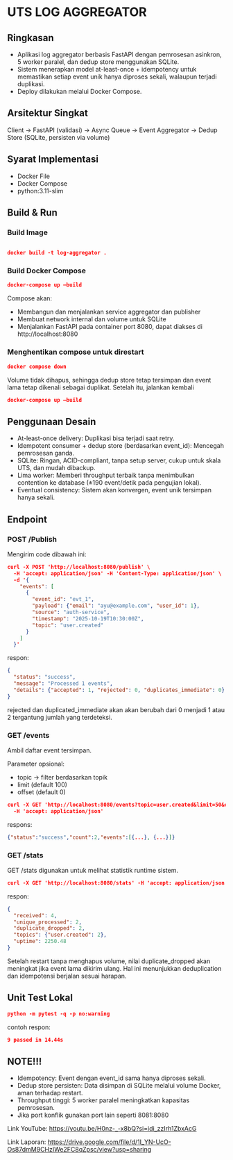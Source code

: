 # UTS LOG AGGREGATOR
## Ringkasan
- Aplikasi log aggregator berbasis FastAPI dengan pemrosesan asinkron, 5 worker paralel, dan dedup store menggunakan SQLite.
- Sistem menerapkan model at-least-once + idempotency untuk memastikan setiap event unik hanya diproses sekali, walaupun terjadi duplikasi.
- Deploy dilakukan melalui Docker Compose.
## Arsitektur Singkat
Client → FastAPI (validasi) → Async Queue → Event Aggregator → Dedup Store (SQLite, persisten via volume)
## Syarat Implementasi
- Docker File
- Docker Compose
- python:3.11-slim
## Build & Run
### Build Image
```json 

docker build -t log-aggregator .

```
### Build Docker Compose

```json 
docker-compose up –build
```

Compose akan:
- Membangun dan menjalankan service aggregator dan publisher
- Membuat network internal dan volume untuk SQLite
- Menjalankan FastAPI pada container port 8080, dapat diakses di http://localhost:8080

### Menghentikan compose untuk direstart
```json 
docker compose down
```

Volume tidak dihapus, sehingga dedup store tetap tersimpan dan event lama tetap dikenali sebagai duplikat. Setelah itu, jalankan kembali

```json 
docker-compose up –build
```

## Penggunaan Desain
- At-least-once delivery: Duplikasi bisa terjadi saat retry.
- Idempotent consumer + dedup store (berdasarkan event_id): Mencegah pemrosesan ganda.
- SQLite: Ringan, ACID-compliant, tanpa setup server, cukup untuk skala UTS, dan mudah dibackup.
- Lima worker: Memberi throughput terbaik tanpa menimbulkan contention ke database (±190 event/detik pada pengujian lokal).
- Eventual consistency: Sistem akan konvergen, event unik tersimpan hanya sekali.

## Endpoint
### POST /Publish
Mengirim code dibawah ini:

```json 
curl -X POST 'http://localhost:8080/publish' \
  -H 'accept: application/json' -H 'Content-Type: application/json' \
  -d '{
    "events": [
      {
        "event_id": "evt_1",
        "payload": {"email": "ayu@example.com", "user_id": 1},
        "source": "auth-service",
        "timestamp": "2025-10-19T10:30:00Z",
        "topic": "user.created"
      }
    ]
  }'
```

respon:

```json 
{
  "status": "success",
  "message": "Processed 1 events",
  "details": {"accepted": 1, "rejected": 0, "duplicates_immediate": 0}
}
```
rejected dan duplicated_immediate akan akan berubah dari 0 menjadi 1 atau 2 tergantung jumlah yang terdeteksi.

### GET /events
Ambil daftar event tersimpan.

Parameter opsional:
- topic → filter berdasarkan topik
- limit (default 100)
- offset (default 0)

```json 
curl -X GET 'http://localhost:8080/events?topic=user.created&limit=50&offset=0' \
  -H 'accept: application/json'
```

respons:

```json 
{"status":"success","count":2,"events":[{...}, {...}]}
```

### GET /stats
GET /stats digunakan untuk melihat statistik runtime sistem.

```json 
curl -X GET 'http://localhost:8080/stats' -H 'accept: application/json'
```

respon:
```json 
{
  "received": 4,
  "unique_processed": 2,
  "duplicate_dropped": 2,
  "topics": {"user.created": 2},
  "uptime": 2250.48
}
```

Setelah restart tanpa menghapus volume, nilai duplicate_dropped akan meningkat jika event lama dikirim ulang.
Hal ini menunjukkan deduplication dan idempotensi berjalan sesuai harapan.

## Unit Test Lokal

```json 
python -m pytest -q -p no:warning
```

contoh respon:

```json 
9 passed in 14.44s
```

## NOTE!!!
- Idempotency: Event dengan event_id sama hanya diproses sekali.
- Dedup store persisten: Data disimpan di SQLite melalui volume Docker, aman terhadap restart.
- Throughput tinggi: 5 worker paralel meningkatkan kapasitas pemrosesan.
- Jika port konflik gunakan port lain seperti 8081:8080

Link YouTube: https://youtu.be/H0nz-_-x8bQ?si=idi_zzIrh1ZbxAcG 

Link Laporan: https://drive.google.com/file/d/1I_YN-UcO-Os87dmM9CHzIWe2FC8qZpsc/view?usp=sharing 
